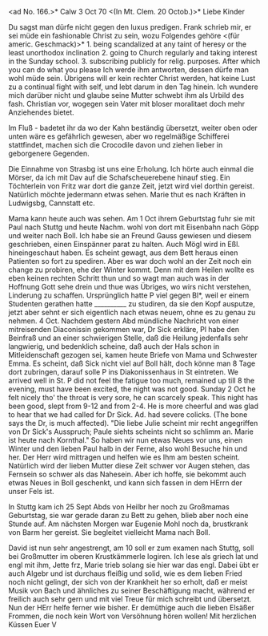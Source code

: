<ad No. 166.>* Calw 3 Oct 70
 <(In Mt. Clem. 20 Octob.)>*
Liebe Kinder

Du sagst man dürfe nicht gegen den luxus predigen. Frank schrieb mir, er sei müde ein fashionable Christ zu sein, wozu Folgendes gehöre <(für americ. Geschmack)>* 1. being scandalized at any taint of heresy or the least unorthodox inclination 2. going to Church regularly and taking interest in the Sunday school. 3. subscribing publicly for relig. purposes. After which you can do what you please Ich werde ihm antworten, dessen dürfe man wohl müde sein. Übrigens will er kein rechter Christ werden, hat keine Lust zu a continual fight with self, und lebt darum in den Tag hinein. Ich wundere mich darüber nicht und glaube seine Mutter schwebt ihm als Urbild des fash. Christian vor, wogegen sein Vater mit bloser moralitaet doch mehr Anziehendes bietet.

Im Fluß - badetet ihr da wo der Kahn beständig übersetzt, weiter oben oder unten wäre es gefährlich gewesen, aber wo regelmäßige Schifferei stattfindet, machen sich die Crocodile davon und ziehen lieber in geborgenere Gegenden.

Die Einnahme von Strasbg ist uns eine Erholung. Ich hörte auch einmal die Mörser, da ich mit Dav auf die Schafscheuerebene hinauf stieg. Ein Töchterlein von Fritz war dort die ganze Zeit, jetzt wird viel dorthin gereist. Natürlich möchte jedermann etwas sehen. Marie thut es nach Kräften in Ludwigsbg, Cannstatt etc.

Mama kann heute auch was sehen. Am 1 Oct ihrem Geburtstag fuhr sie mit Paul nach Stuttg und heute Nachm. wohl von dort mit Eisenbahn nach Göpp und weiter nach Boll. Ich habe sie an Freund Gauss gewiesen und diesem geschrieben, einen Einspänner parat zu halten. Auch Mögl wird in Eßl. hineingeschaut haben. Es scheint gewagt, aus dem Bett heraus einen Patienten so fort zu spediren. Aber es war doch wohl an der Zeit noch ein change zu probiren, ehe der Winter kommt. Denn mit dem Heilen wollte es eben keinen rechten Schritt thun und so wagt man auch was in der Hoffnung Gott sehe drein und thue was Übriges, wo wirs nicht verstehen, Linderung zu schaffen. 
Ursprünglich hatte P viel gegen Bl<umhardt>*, weil er einem Studenten gerathen hatte __________ zu studiren, da sie den Kopf ausputze, jetzt aber sehnt er sich eigentlich nach etwas neuem, ohne es zu genau zu nehmen. 
4 Oct. Nachdem gestern Abd mündliche Nachricht von einer mitreisenden Diaconissin gekommen war, Dr Sick erkläre, Pl habe den Beinfraß und an einer schwierigen Stelle, daß die Heilung jedenfalls sehr langwierig, und bedenklich scheine, daß auch der Hals schon in Mitleidenschaft gezogen sei, kamen heute Briefe von Mama und Schwester Emma. Es scheint, daß Sick nicht viel auf Boll hält, doch könne man 8 Tage dort zubringen, darauf solle P ins Diakonissenhaus in St eintreten. We arrived well in St. P did not feel the fatigue too much, remained up till 8 the evening, must have been excited, the night was not good. Sunday 2 Oct he felt nicely tho' the throat is very sore, he can scarcely speak. This night has been good, slept from 9-12 and from 2-4. He is more cheerful and was glad to hear that we had called for Dr Sick. Ad. had severe colicks. (The bone says the Dr, is much affected). "Die liebe Julie scheint mir recht angegriffen von Dr Sick's Ausspruch; Paule siehts scheints nicht so schlimm an. Marie ist heute nach Kornthal." 
So haben wir nun etwas Neues vor uns, einen Winter und den lieben Paul halb in der Ferne, also wohl Besuche hin und her. Der Herr wird mittragen und helfen wie es Ihm am besten scheint. Natürlich wird der lieben Mutter diese Zeit schwer vor Augen stehen, das Fernsein so schwer als das Nahesein. Aber ich hoffe, sie bekommt auch etwas Neues in Boll geschenkt, und kann sich fassen in dem HErrn der unser Fels ist.

In Stuttg kam ich 25 Sept Abds von Heilbr her noch zu Großmamas Geburtstag, sie war gerade daran zu Bett zu gehen, blieb aber noch eine Stunde auf. Am nächsten Morgen war Eugenie Mohl noch da, brustkrank von Barm her gereist. Sie begleitet vielleicht Mama nach Boll.

David ist nun sehr angestrengt, am 10 soll er zum examen nach Stuttg, soll bei Großmutter im oberen Krustkämmerle logiren. Ich lese als griech lat und engl mit ihm, Jette frz, Marie trieb solang sie hier war das engl. Dabei übt er auch Algebr und ist durchaus fleißig und solid, wie es dem lieben Fried noch nicht gelingt, der sich von der Krankheit her so erholt, daß er meist Musik von Bach und ähnliches zu seiner Beschäftigung macht, während er freilich auch sehr gern und mit viel Treue für mich schreibt und übersetzt. Nun der HErr helfe ferner wie bisher. Er demüthige auch die lieben Elsäßer Frommen, die noch kein Wort von Versöhnung hören wollen! 
 Mit herzlichen Küssen
 Euer V
